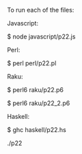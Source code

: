 To run each of the files:

Javascript:

$ node javascript/p22.js

Perl:

$ perl perl/p22.pl

Raku:

$ perl6 raku/p22.p6

$ perl6 raku/p22_2.p6

Haskell:

$ ghc haskell/p22.hs

./p22
